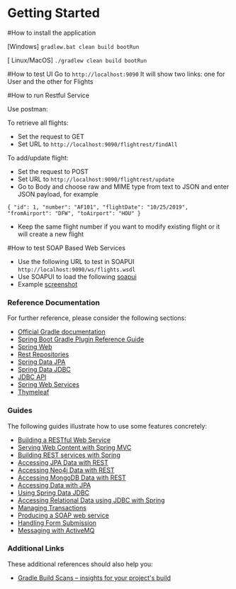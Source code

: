 # Getting Started

#How to install the application

[Windows]
`gradlew.bat clean build bootRun` 

[ Linux/MacOS]
`./gradlew clean build bootRun` 

#How to test UI
Go to `http://localhost:9090`
It will show two links: one for User and the other for Flights

#How to run Restful Service

Use postman:

To retrieve all flights: 
- Set the request to GET 
- Set URL to `http://localhost:9090/flightrest/findAll`

To add/update flight:
- Set the request to POST
- Set URL to `http://localhost:9090/flightrest/update`
- Go to Body and choose raw and MIME type from text to JSON and enter JSON payload, for example

`{
         "id": 1,
         "number": "AF101",
         "flightDate": "10/25/2019",
         "fromAirport": "DFW",
         "toAirport": "HOU"
     }`
- Keep the same flight number if you want to modify existing flight or it will create a new flight

#How to test SOAP Based Web Services

- Use the following URL to test in SOAPUI `http://localhost:9090/ws/flights.wsdl`
- Use SOAPUI to load the following [soapui](soapui/flights-soapui-project.xml) 
- Example [screenshot](soapui/SoapUI-ScreenShot.png)


### Reference Documentation
For further reference, please consider the following sections:

* [Official Gradle documentation](https://docs.gradle.org)
* [Spring Boot Gradle Plugin Reference Guide](https://docs.spring.io/spring-boot/docs/2.2.0.RELEASE/gradle-plugin/reference/html/)
* [Spring Web](https://docs.spring.io/spring-boot/docs/2.2.0.RELEASE/reference/htmlsingle/#boot-features-developing-web-applications)
* [Rest Repositories](https://docs.spring.io/spring-boot/docs/2.2.0.RELEASE/reference/htmlsingle/#howto-use-exposing-spring-data-repositories-rest-endpoint)
* [Spring Data JPA](https://docs.spring.io/spring-boot/docs/2.2.0.RELEASE/reference/htmlsingle/#boot-features-jpa-and-spring-data)
* [Spring Data JDBC](https://docs.spring.io/spring-data/jdbc/docs/current/reference/html/)
* [JDBC API](https://docs.spring.io/spring-boot/docs/2.2.0.RELEASE/reference/htmlsingle/#boot-features-sql)
* [Spring Web Services](https://docs.spring.io/spring-boot/docs/2.2.0.RELEASE/reference/htmlsingle/#boot-features-webservices)
* [Thymeleaf](https://docs.spring.io/spring-boot/docs/2.2.0.RELEASE/reference/htmlsingle/#boot-features-spring-mvc-template-engines)

### Guides
The following guides illustrate how to use some features concretely:

* [Building a RESTful Web Service](https://spring.io/guides/gs/rest-service/)
* [Serving Web Content with Spring MVC](https://spring.io/guides/gs/serving-web-content/)
* [Building REST services with Spring](https://spring.io/guides/tutorials/bookmarks/)
* [Accessing JPA Data with REST](https://spring.io/guides/gs/accessing-data-rest/)
* [Accessing Neo4j Data with REST](https://spring.io/guides/gs/accessing-neo4j-data-rest/)
* [Accessing MongoDB Data with REST](https://spring.io/guides/gs/accessing-mongodb-data-rest/)
* [Accessing Data with JPA](https://spring.io/guides/gs/accessing-data-jpa/)
* [Using Spring Data JDBC](https://github.com/spring-projects/spring-data-examples/tree/master/jdbc/basics)
* [Accessing Relational Data using JDBC with Spring](https://spring.io/guides/gs/relational-data-access/)
* [Managing Transactions](https://spring.io/guides/gs/managing-transactions/)
* [Producing a SOAP web service](https://spring.io/guides/gs/producing-web-service/)
* [Handling Form Submission](https://spring.io/guides/gs/handling-form-submission/)
* [Messaging with ActiveMQ](http://activemq.apache.org)

### Additional Links
These additional references should also help you:

* [Gradle Build Scans – insights for your project's build](https://scans.gradle.com#gradle)

